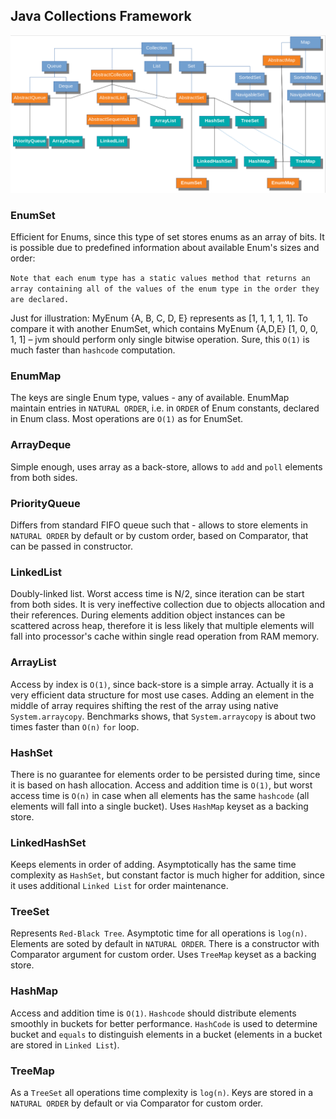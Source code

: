 ## Java Collections Framework

<img src="assets/collections.png"/>

### EnumSet
Efficient for Enums, since this type of set stores enums as an array of bits. It is possible due to predefined information about available Enum's sizes and order:

`Note that each enum type has a static values method that returns an array containing all of the values of the enum type in the order they are declared.`

Just for illustration: MyEnum {A, B, C, D, E} represents as [1, 1, 1, 1, 1]. To compare it with another EnumSet, which contains MyEnum {A,D,E} [1, 0, 0, 1, 1] – jvm should perform only single bitwise operation. Sure, this `O(1)` is much faster than `hashcode` computation.

### EnumMap
The keys are single Enum type, values - any of available. EnumMap maintain entries in `NATURAL ORDER`, i.e. in `ORDER` of Enum constants, declared in Enum class. Most operations are `O(1)` as for EnumSet.

### ArrayDeque
Simple enough, uses array as a back-store, allows to `add` and `poll` elements from both sides.

### PriorityQueue
Differs from standard FIFO queue such that - allows to store elements in `NATURAL ORDER` by default or by custom order, based on Comparator, that can be passed in constructor.

### LinkedList
Doubly-linked list. Worst access time is N/2, since iteration can be start from both sides. It is very ineffective collection due to objects allocation and their references. During elements addition object instances can be scattered across heap, therefore it is less likely that multiple elements will fall into processor's cache within single read operation from RAM memory.

### ArrayList
Access by index is `O(1)`, since back-store is a simple array. Actually it is a very efficient data structure for most use cases. Adding an element in the middle of array requires shifting the rest of the array using native `System.arraycopy`. Benchmarks shows, that `System.arraycopy` is about two times faster than `O(n)` `for` loop.

### HashSet
There is no guarantee for elements order to be persisted during time, since it is based on hash allocation. Access and addition time is `O(1)`, but worst access time is `O(n)` in case when all elements has the same `hashcode` (all elements will fall into a single bucket). Uses `HashMap` keyset as a backing store.

### LinkedHashSet
Keeps elements in order of adding. Asymptotically has the same time complexity as `HashSet`, but constant factor is much higher for addition, since it uses additional `Linked List` for order maintenance.

### TreeSet
Represents `Red-Black Tree`. Asymptotic time for all operations is `log(n)`. Elements are soted by default in `NATURAL ORDER`. There is a constructor with Comparator argument for custom order. Uses `TreeMap` keyset as a backing store.

### HashMap
Access and addition time is `O(1)`. `Hashcode` should distribute elements smoothly in buckets for better performance. `HashCode` is used to determine bucket and `equals` to distinguish elements in a bucket (elements in a bucket are stored  in `Linked List`).

### TreeMap
As a `TreeSet` all operations time complexity is `log(n)`. Keys are stored in a `NATURAL ORDER` by default or via Comparator for custom order.
